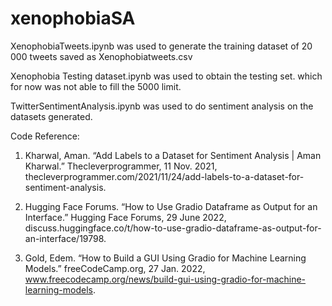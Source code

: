 # xenophobiaSA

XenophobiaTweets.ipynb was used to generate the training dataset of 20 000 tweets saved as Xenophobiatweets.csv

Xenophobia Testing dataset.ipynb was used to obtain the testing set. which for now was not able to fill the 5000 limit.

TwitterSentimentAnalysis.ipynb was used to do sentiment analysis on the datasets generated.

Code Reference:

1. Kharwal, Aman. “Add Labels to a Dataset for Sentiment Analysis | Aman Kharwal.” Thecleverprogrammer, 11 Nov. 2021, thecleverprogrammer.com/2021/11/24/add-labels-to-a-dataset-for-sentiment-analysis.

2. Hugging Face Forums. “How to Use Gradio Dataframe as Output for an Interface.” Hugging Face Forums, 29 June 2022, discuss.huggingface.co/t/how-to-use-gradio-dataframe-as-output-for-an-interface/19798.

3. Gold, Edem. “How to Build a GUI Using Gradio for Machine Learning Models.” freeCodeCamp.org, 27 Jan. 2022, www.freecodecamp.org/news/build-gui-using-gradio-for-machine-learning-models.
